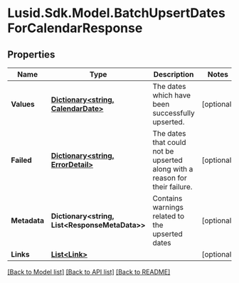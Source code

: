 # Lusid.Sdk.Model.BatchUpsertDatesForCalendarResponse

## Properties

Name | Type | Description | Notes
------------ | ------------- | ------------- | -------------
**Values** | [**Dictionary&lt;string, CalendarDate&gt;**](CalendarDate.md) | The dates which have been successfully upserted. | [optional] 
**Failed** | [**Dictionary&lt;string, ErrorDetail&gt;**](ErrorDetail.md) | The dates that could not be upserted along with a reason for their failure. | [optional] 
**Metadata** | **Dictionary&lt;string, List&lt;ResponseMetaData&gt;&gt;** | Contains warnings related to the upserted dates | [optional] 
**Links** | [**List&lt;Link&gt;**](Link.md) |  | [optional] 

[[Back to Model list]](../README.md#documentation-for-models) [[Back to API list]](../README.md#documentation-for-api-endpoints) [[Back to README]](../README.md)

